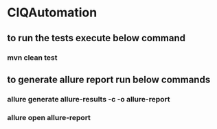 # CIQAutomation

## to run the tests execute below command
### mvn clean test

## to generate allure report run below commands

### allure generate allure-results -c -o allure-report
###  allure open allure-report 

